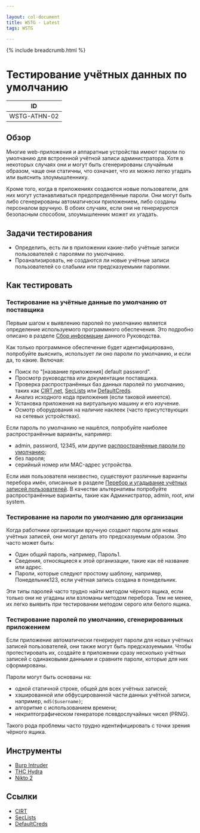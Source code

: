 ```yaml
---

layout: col-document
title: WSTG - Latest
tags: WSTG

---
```


{% include breadcrumb.html %}
# Тестирование учётных данных по умолчанию

|ID          |
|------------|
|WSTG-ATHN-02|

## Обзор

Многие web-приложения и аппаратные устройства имеют пароли по умолчанию для встроенной учётной записи администратора. Хотя в некоторых случаях они и могут быть сгенерированы случайным образом, чаще они статичны, что означает, что их можно легко угадать или выяснить злоумышленнику.

Кроме того, когда в приложениях создаются новые пользователи, для них могут устанавливаться предопределённые пароли. Они могут быть либо сгенерированы автоматически приложением, либо созданы персоналом вручную. В обоих случаях, если они не генерируются безопасным способом, злоумышленник может их угадать.

## Задачи тестирования

- Определить, есть ли в приложении какие-либо учётные записи пользователей с паролями по умолчанию.
- Проанализировать, не создаются ли новые учётные записи пользователей со слабыми или предсказуемыми паролями.

## Как тестировать

### Тестирование на учётные данные по умолчанию от поставщика

Первым шагом к выявлению паролей по умолчанию является определение используемого программного обеспечения. Это подробно описано в разделе [Сбор информации](../01-Information_Gathering/README.md) данного Руководства.

Как только программное обеспечение будет идентифицировано, попробуйте выяснить, использует ли оно пароли по умолчанию, и если да, то какие. Включая:

- Поиск по "[название приложения] default password".
- Просмотр руководства или документации поставщика.
- Проверка распространённых баз данных паролей по умолчанию, таких как [CIRT.net](https://cirt.net/passwords), [SecLists](https://github.com/danielmiessler/SecLists/tree/master/Passwords/Default-Credentials) или [DefaultCreds](https://github.com/ihebski/DefaultCreds-cheat-sheet/blob/main/DefaultCreds-Cheat-Sheet.csv).
- Анализ исходного кода приложения (если таковой имеется).
- Установка приложения на виртуальную машину и его изучение.
- Осмотр оборудования на наличие наклеек (часто присутствующих на сетевых устройствах).

Если пароль по умолчанию не нашёлся, попробуйте наиболее распространённые варианты, например:

- admin, password, 12345, или другие [распространённые пароли по умолчанию](https://github.com/nixawk/fuzzdb/blob/master/bruteforce/passwds/default_devices_users%2Bpasswords.txt);
- без пароля;
- серийный номер или MAC-адрес устройства.

Если имя пользователя неизвестно, существуют различные варианты перебора имён, описанные в разделе [Перебор и угадывание учётных записей пользователей](../03-Identity_Management_Testing/04-Testing_for_Account_Enumeration_and_Guessable_User_Account.md). В качестве альтернативы попробуйте распространённые варианты, такие как Администратор, admin, root, или system.

### Тестирование на пароли по умолчанию для организации

Когда работники организации вручную создают пароли для новых учётных записей, они могут делать это предсказуемым образом. Это часто может быть:

- Один общий пароль, например, Пароль1.
- Сведения, относящиеся к этой организации, такие как её название или адрес.
- Пароли, которые следуют простому шаблону, например, Понедельник123, если учётная запись создана в понедельник.

Эти типы паролей часто трудно найти методом чёрного ящика, если только они не угаданы или взломаны методом перебора. Тем не менее, их легко выявить при тестировании методом серого или белого ящика.

### Тестирование паролей по умолчанию, сгенерированных приложением

Если приложение автоматически генерирует пароли для новых учётных записей пользователей, они также могут быть предсказуемыми. Чтобы протестировать их, создайте в приложении сразу несколько учётных записей с одинаковыми данными и сравните пароли, которые для них сформированы.

Пароли могут быть основаны на:

- одной статичной строке, общей для всех учётных записей;
- хэшированной или обфусцированной части данных учётной записи, например, `md5($username)`;
- алгоритме с использованием времени;
- некриптографическом генераторе псевдослучайных чисел (PRNG).

Такого рода проблемы часто трудно идентифицировать с точки зрения чёрного ящика.

## Инструменты

- [Burp Intruder](https://portswigger.net/burp/documentation/desktop/tools/intruder)
- [THC Hydra](https://github.com/vanhauser-thc/thc-hydra)
- [Nikto 2](https://www.cirt.net/nikto2)

## Ссылки

- [CIRT](https://cirt.net/passwords)
- [SecLists](https://github.com/danielmiessler/SecLists/tree/master/Passwords/Default-Credentials)
- [DefaultCreds](https://github.com/ihebski/DefaultCreds-cheat-sheet/blob/main/DefaultCreds-Cheat-Sheet.csv)
